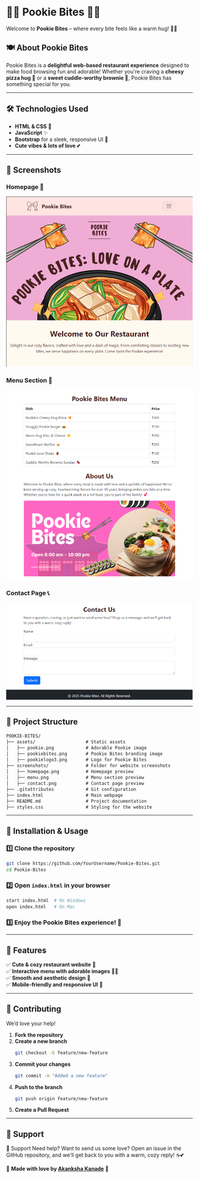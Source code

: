 # 🐻🍓 Pookie Bites 🎀🎀 
Welcome to **Pookie Bites** – where every bite feels like a warm hug! 🥰✨  

## 🍽 About Pookie Bites  
Pookie Bites is a **delightful web-based restaurant experience** designed to make food browsing fun and adorable! Whether you're craving a **cheesy pizza hug 🍕** or a **sweet cuddle-worthy brownie 🌮**, Pookie Bites has something special for you.  

---  

## 🛠 Technologies Used  
- **HTML & CSS** 🎨  
- **JavaScript** ✨  
- **Bootstrap** for a sleek, responsive UI 📱  
- **Cute vibes & lots of love** 💕  

---  

## 📸 Screenshots  
### Homepage 🏡  
![Homepage Preview](screenshots/homepage.png)  

### Menu Section 🍕  
![Menu Preview](screenshots/menu.png)  

### Contact Page 📞  
![Contact Preview](screenshots/contact.png)  

---  

## 📂 Project Structure  
```
POOKIE-BITES/
├── assets/                   # Static assets
│   ├── pookie.png            # Adorable Pookie image
│   ├── pookiebites.png       # Pookie Bites branding image
│   ├── pookielogo3.png       # Logo for Pookie Bites
├── screenshots/              # Folder for website screenshots
│   ├── homepage.png          # Homepage preview
│   ├── menu.png              # Menu section preview
│   ├── contact.png           # Contact page preview
├── .gitattributes            # Git configuration
├── index.html                # Main webpage
├── README.md                 # Project documentation
├── styles.css                # Styling for the website
```
---  

## 📝 Installation & Usage  
### 1️⃣ Clone the repository  
```bash
git clone https://github.com/YourUsername/Pookie-Bites.git
cd Pookie-Bites
```
  
### 2️⃣ Open `index.html` in your browser  
```bash
start index.html  # On Windows
open index.html   # On Mac
```
  
### 3️⃣ Enjoy the **Pookie Bites** experience! 🎀  

---  

## 🎨 Features  
✅ **Cute & cozy restaurant website** 🎀  
✅ **Interactive menu with adorable images** 🍕🍓  
✅ **Smooth and aesthetic design** 💖  
✅ **Mobile-friendly and responsive UI** 📱  

---  

## 🤝 Contributing  
We’d love your help! 
1. **Fork the repository**  
2. **Create a new branch**  
   ```bash
   git checkout -b feature/new-feature
   ```
3. **Commit your changes**  
   ```bash
   git commit -m "Added a new feature"
   ```
4. **Push to the branch**  
   ```bash
   git push origin feature/new-feature
   ```
5. **Create a Pull Request**  

---  

## 💌 Support  
💌 Support
Need help? Want to send us some love?  Open an issue in the GitHub repository, and we'll get back to you with a warm, cozy reply! ☕💕  

🌸 **Made with love by [Akanksha Kanade](https://github.com/CandyBeans1609)** 🌸  
